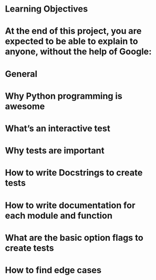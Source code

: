 # Learning Objectives

# At the end of this project, you are expected to be able to explain to anyone, without the help of Google:

# General
# Why Python programming is awesome
# What’s an interactive test
# Why tests are important
# How to write Docstrings to create tests
# How to write documentation for each module and function
# What are the basic option flags to create tests
# How to find edge cases
